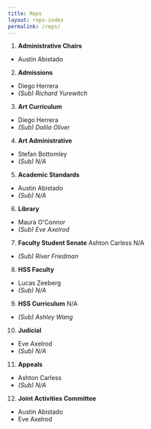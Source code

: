 ```yaml
---
title: Reps
layout: reps-index
permalink: /reps/
---
```


1. **Administrative Chairs**
* Austin Abistado
2. **Admissions**
* Diego Herrera
* *(Sub) Richard Yurewitch*
3. **Art Curriculum**
* Diego Herrera
* *(Sub) Dalila Oliver*
4. **Art Administrative**
* Stefan Bottomley
* *(Sub) N/A*
5. **Academic Standards**
* Austin Abistado
* *(Sub) N/A*
6. **Library**
* Maura O'Connor
* *(Sub) Eve Axelrod*
7. **Faculty Student Senate**
Ashton Carless
N/A
* *(Sub) River Friedman*
8. **HSS Faculty**
* Lucas Zeeberg
* *(Sub) N/A*
9. **HSS Curriculum**
N/A
* *(Sub) Ashley Wang*
10. **Judicial**
* Eve Axelrod
* *(Sub) N/A*
11. **Appeals**
* Ashton Carless
* *(Sub) N/A*
12. **Joint Activities Committee**
* Austin Abistado
* Eve Axelrod
